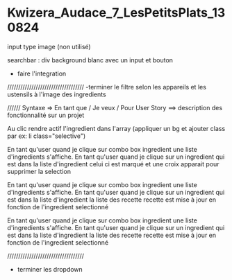 # Kwizera_Audace_7_LesPetitsPlats_130824


input type image (non utilisé)

searchbar : div background blanc avec un input et bouton


- faire l'integration


///////////////////////////////////
-terminer le filtre selon les appareils et les ustensils à l'image des ingredients


////// Syntaxe => En tant que / Je veux / Pour
User Story ==> description des fonctionnalité sur un projet

Au clic rendre actif l'ingredient dans l'array (appliquer un bg et ajouter class par ex: li class="selective")

En tant qu'user quand je clique sur combo box ingredient une liste d'ingredients s'affiche.
En tant qu'user quand je clique sur un ingredient qui est dans la liste d'ingredient celui ci est marqué et une croix apparait pour  supprimer la selection

En tant qu'user quand je clique sur combo box ingredient une liste d'ingredients s'affiche.
En tant qu'user quand je clique sur un ingredient qui est dans la liste d'ingredient la liste des recette recette est mise à jour en fonction de l'ingredient selectionné

En tant qu'user quand je clique sur combo box ingredient une liste d'ingredients s'affiche.
En tant qu'user quand je clique sur un ingredient qui est dans la liste d'ingredient la liste des recette recette est mise à jour en fonction de l'ingredient selectionné

///////////////////////////////////
- terminer les dropdown 